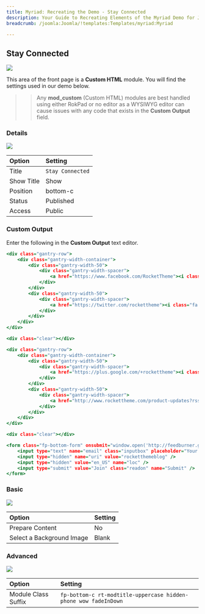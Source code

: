 ```yaml
---
title: Myriad: Recreating the Demo - Stay Connected
description: Your Guide to Recreating Elements of the Myriad Demo for Joomla
breadcrumb: /joomla:Joomla/!templates:Templates/myriad:Myriad

---
```


Stay Connected
-----

![][demo]

This area of the front page is a **Custom HTML** module. You will find the settings used in our demo below.

>> Any **mod_custom** (Custom HTML) modules are best handled using either RokPad or no editor as a WYSIWYG editor can cause issues with any code that exists in the **Custom Output** field.

### Details

![][demo2]

|   Option   |     Setting      |
| :--------- | :--------------- |
| Title      | `Stay Connected` |
| Show Title | Show             |
| Position   | bottom-c         |
| Status     | Published        |
| Access     | Public           |

### Custom Output

Enter the following in the **Custom Output** text editor.

~~~ .html
<div class="gantry-row">
    <div class="gantry-width-container">
        <div class="gantry-width-50">
            <div class="gantry-width-spacer">
                <a href="https://www.facebook.com/RocketTheme"><i class="fa fa-facebook fa-fw"></i> <span>Facebook</span></a>
            </div>
        </div>
        <div class="gantry-width-50">
            <div class="gantry-width-spacer">
                <a href="https://twitter.com/rockettheme"><i class="fa fa-twitter fa-fw"></i> <span>Twitter</span></a>
            </div>
        </div>      
    </div>
</div>

<div class="clear"></div>

<div class="gantry-row">
    <div class="gantry-width-container">
        <div class="gantry-width-50">
            <div class="gantry-width-spacer">
                <a href="https://plus.google.com/+rockettheme"><i class="fa fa-google-plus fa-fw"></i> <span>Google+</span></a>
            </div>
        </div>
        <div class="gantry-width-50">
            <div class="gantry-width-spacer">
                <a href="http://www.rockettheme.com/product-updates?rss"><i class="fa fa-rss fa-fw"></i> <span>RSS</span></a>
            </div>
        </div>      
    </div>
</div>

<div class="clear"></div>

<form class="fp-bottom-form" onsubmit="window.open('http://feedburner.google.com/fb/a/mailverify?uri=rocketthemeblog', 'popupwindow', 'scrollbars=yes,width=550,height=520');return true" target="popupwindow" method="post" action="http://feedburner.google.com/fb/a/mailverify">
    <input type="text" name="email" class="inputbox" placeholder="Your Email" />
    <input type="hidden" name="uri" value="rocketthemeblog" />
    <input type="hidden" value="en_US" name="loc" />
    <input type="submit" value="Join" class="readon" name="Submit" />
</form>
~~~

### Basic

![][demo3]

|           Option          | Setting |
| :------------------------ | :------ |
| Prepare Content           | No      |
| Select a Background Image | Blank   |

### Advanced

![][demo4]

|        Option       |                             Setting                             |
| :------------------ | :-------------------------------------------------------------- |
| Module Class Suffix | `fp-bottom-c rt-modtitle-uppercase hidden-phone wow fadeInDown` |

[demo]: assets/demo_15.jpeg
[demo2]: assets/demo_14a.jpeg
[demo3]: assets/demo_14b.jpeg
[demo4]: assets/demo_14c.jpeg
